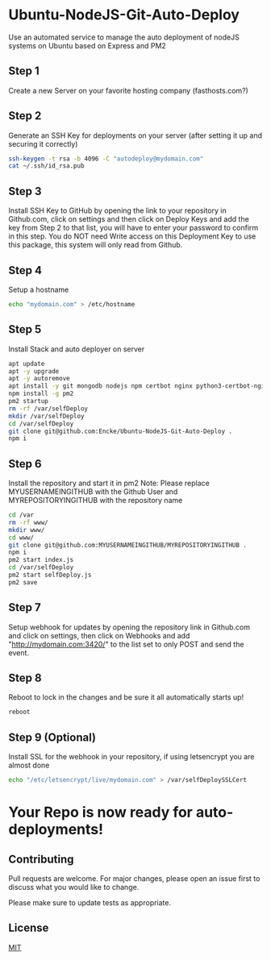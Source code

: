 # Ubuntu-NodeJS-Git-Auto-Deploy

Use an automated service to manage the auto deployment of nodeJS systems on Ubuntu based on Express and PM2

## Step 1

Create a new Server on your favorite hosting company (fasthosts.com?)

## Step 2

Generate an SSH Key for deployments on your server (after setting it up and securing it correctly)

```bash
ssh-keygen -t rsa -b 4096 -C "autodeploy@mydomain.com"
cat ~/.ssh/id_rsa.pub
```

## Step 3

Install SSH Key to GitHub by opening the link to your repository in Github.com, click on settings and then click on Deploy Keys and add the key from Step 2 to that list, you will have to enter your password to confirm in this step.
You do NOT need Write access on this Deployment Key to use this package, this system will only read from Github.

## Step 4

Setup a hostname

```bash
echo "mydomain.com" > /etc/hostname
```

## Step 5

Install Stack and auto deployer on server

```bash
apt update
apt -y upgrade
apt -y autoremove
apt install -y git mongodb nodejs npm certbot nginx python3-certbot-nginx
npm install -g pm2
pm2 startup
rm -rf /var/selfDeploy
mkdir /var/selfDeploy
cd /var/selfDeploy
git clone git@github.com:Encke/Ubuntu-NodeJS-Git-Auto-Deploy .
npm i
```

## Step 6

Install the repository and start it in pm2
Note: Please replace MYUSERNAMEINGITHUB with the Github User and MYREPOSITORYINGITHUB with the repository name

```bash
cd /var
rm -rf www/
mkdir www/
cd www/
git clone git@github.com:MYUSERNAMEINGITHUB/MYREPOSITORYINGITHUB .
npm i
pm2 start index.js
cd /var/selfDeploy
pm2 start selfDeploy.js
pm2 save
```

## Step 7

Setup webhook for updates by opening the repository link in Github.com and click on settings, then click on Webhooks and add "http://mydomain.com:3420/" to the list set to only POST and send the event.

## Step 8

Reboot to lock in the changes and be sure it all automatically starts up!

```bash
reboot
```

## Step 9 (Optional)

Install SSL for the webhook in your repository, if using letsencrypt you are almost done

```bash
echo "/etc/letsencrypt/live/mydomain.com" > /var/selfDeploySSLCert
```

# Your Repo is now ready for auto-deployments!

## Contributing
Pull requests are welcome. For major changes, please open an issue first to discuss what you would like to change.

Please make sure to update tests as appropriate.

## License
[MIT](https://choosealicense.com/licenses/mit/)
